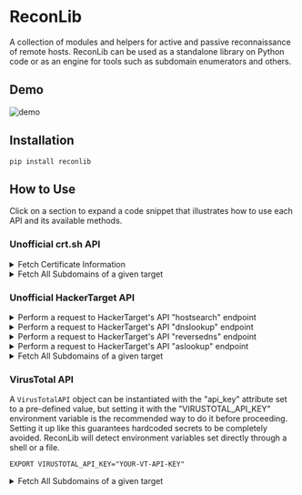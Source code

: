 # ReconLib
A collection of modules and helpers for active and passive reconnaissance of remote hosts.
ReconLib can be used as a standalone library on Python code or as an engine for tools
such as subdomain enumerators and others.

## Demo
![demo](https://user-images.githubusercontent.com/15611424/215552669-b2580043-92b1-426c-88de-d23e6bba3415.png)

## Installation
```shell
pip install reconlib
```

## How to Use
Click on a section to expand a code snippet that illustrates how to use each API and its
available methods.

### Unofficial crt.sh API
<details>
<summary>Fetch Certificate Information</summary>

```python
from reconlib import CRTShAPI

certificates = CRTShAPI().fetch_certificates(target="github.com")

print(certificates)

# [{'issuer_ca_id': 185756, 'issuer_name': 'C=US, O=DigiCert Inc,
# CN=DigiCert TLS RSA SHA256 2020 CA1', 'common_name': 'skyline.github.com',
# 'name_value': 'skyline.github.com\nwww.skyline.github.com', 'id': 8383197569,
# 'entry_timestamp': '2023-01-10T23:48:41.932', ... }]
```
</details>

<details>
<summary>Fetch All Subdomains of a given target</summary>

```python
from reconlib import CRTShAPI

subdomains = CRTShAPI().fetch_subdomains(target="github.com")

print(subdomains)

# {
#     'import2.github.com', 'api.security.github.com', 'examregistration.github.com',
#     '*.registry.github.com', 'api.stars.github.com', ...
# }
```
</details>

### Unofficial HackerTarget API

<details>
<summary>Perform a request to HackerTarget's API "hostsearch" endpoint</summary>

```python
from reconlib import HackerTargetAPI

hackertarget = HackerTargetAPI()

print(hackertarget.hostsearch(target="github.com"))
# {
#     IPv4Address("140.82.121.9"): "lb-140-82-121-9-fra.github.com",
#     IPv4Address("192.30.255.117"): "lb-192-30-255-117-sea.github.com",
#     IPv4Address("140.82.114.27"): "lb-140-82-114-27-iad.github.com",
#     ...
# }

print(hackertarget.ip_addresses)
# {
#     "github.com": {
#         IPv4Address("140.82.121.9"),
#         IPv4Address("192.30.255.117"),
#         IPv4Address("140.82.114.27"),
#         ...
#     }
# }

print(hackertarget.subdomains)
# {
#     "lb-140-82-121-9-fra.github.com",
#     "lb-192-30-255-117-sea.github.com",
#     "lb-140-82-114-27-iad.github.com",
#     ...
# }
```
</details>

<details>
<summary>Perform a request to HackerTarget's API "dnslookup" endpoint</summary>

```python
from reconlib import HackerTargetAPI

dnslookup = HackerTargetAPI().dnslookup(target="github.com")

print(dnslookup)

# {
#     "github.com": {
#         "A": ["140.82.113.4"],
#         "MX": [
#             "1 aspmx.l.google.com.",
#             "10 alt3.aspmx.l.google.com.",
#             "10 alt4.aspmx.l.google.com.",
#         ],
#         "NS": ["dns1.p08.nsone.net.", "dns2.p08.nsone.net."],
#         ...
#     }
# }
```
</details>

<details>
<summary>Perform a request to HackerTarget's API "reversedns" endpoint</summary>

```python
from reconlib import HackerTargetAPI

reverse_dns = HackerTargetAPI().reverse_dns(target="140.82.121.9")

print(reverse_dns)

# {IPv4Address("140.82.121.9"): "lb-140-82-121-9-fra.github.com"}
```
</details>

<details>
<summary>Perform a request to HackerTarget's API "aslookup" endpoint</summary>

```python
from reconlib import HackerTargetAPI

aslookup = HackerTargetAPI().aslookup(target="140.82.121.9")

print(aslookup)

# {
#     "ASN": 36459,
#     "IP_ADDRESS": IPv4Address("140.82.121.9"),
#     "NETWORK": IPv4Network("140.82.121.0/24"),
#     "OWNER": "GITHUB, US",
# }
```
</details>

<details>
<summary>Fetch All Subdomains of a given target</summary>

```python
from reconlib import HackerTargetAPI

subdomains = HackerTargetAPI().fetch_subdomains(target="github.com")

print(subdomains)

# {
#     "lb-140-82-121-9-fra.github.com",
#     "lb-192-30-255-117-sea.github.com",
#     "lb-140-82-114-27-iad.github.com",
#     ...
# }
```
</details>

### VirusTotal API
A `VirusTotalAPI` object can be instantiated with the "api_key" attribute
set to a pre-defined value, but setting it with the "VIRUSTOTAL_API_KEY"
environment variable is the recommended way to do it before proceeding. Setting it up
like this guarantees hardcoded secrets to be completely avoided. ReconLib will detect
environment variables set directly through a shell or a file.

```shell
EXPORT VIRUSTOTAL_API_KEY="YOUR-VT-API-KEY"
```

<details>
<summary>Fetch All Subdomains of a given target</summary>

```python
from reconlib import VirusTotalAPI

'''An instance of VirusTotalAPI will read the API key value from
the environment by default. Passing it as an argument in code is
possible, but not required.'''
subdomains = VirusTotalAPI().fetch_subdomains(target="scanme.nmap.org")

print(subdomains)
# {
#     "ckeepingthechristmasspiritalive365.nmap.org",
#     "dgbridgedgbridgedgbridge.nmap.org",
#     "echoriseaboveyourlimits.nmap.org",
#     "wwwtradingdeportivo-domingodearmas.nmap.org",
#     ...
# }
```
</details>